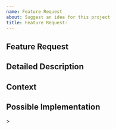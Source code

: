 ```yaml
---
name: Feature Request
about: Suggest an idea for this project
title: Feature Request:
---
```


<!--- Provide a general summary of the issue in the Title above -->

## Feature Request

## Detailed Description
<!--- Provide a detailed description of the change or addition you are proposing -->

## Context
<!--- Why is this change important to you? How would you use it? -->

## Possible Implementation
<!--- Optional: suggest an idea for implementing addition or change -->>
